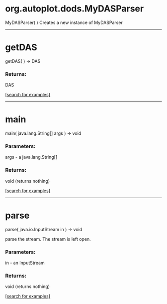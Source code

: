 # org.autoplot.dods.MyDASParser
MyDASParser( )
Creates a new instance of MyDASParser

***
<a name="getDAS"></a>
# getDAS
getDAS(  ) &rarr; DAS



### Returns:
DAS


<a href="https://github.com/autoplot/dev/search?q=getDAS&unscoped_q=getDAS">[search for examples]</a>

***
<a name="main"></a>
# main
main( java.lang.String[] args ) &rarr; void



### Parameters:
args - a java.lang.String[]

### Returns:
void (returns nothing)


<a href="https://github.com/autoplot/dev/search?q=main&unscoped_q=main">[search for examples]</a>

***
<a name="parse"></a>
# parse
parse( java.io.InputStream in ) &rarr; void

parse the stream.  The stream is left open.

### Parameters:
in - an InputStream

### Returns:
void (returns nothing)


<a href="https://github.com/autoplot/dev/search?q=parse&unscoped_q=parse">[search for examples]</a>

